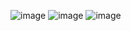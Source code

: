 ![image](https://user-images.githubusercontent.com/72573321/116977693-5d209400-ace0-11eb-929d-4dab2d4b6a00.png)
![image](https://user-images.githubusercontent.com/72573321/116978207-08c9e400-ace1-11eb-8ffe-8fed679290f3.png)
![image](https://user-images.githubusercontent.com/72573321/116978065-d61feb80-ace0-11eb-95dc-2dac6f5e15ee.png)
